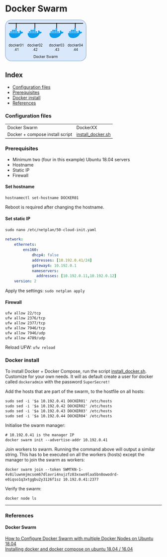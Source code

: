 # Docker Swarm
![Image of Docker Swarm](../images/DockerSwarm.png)

## Index  
  * [Configuration files](#configuration-files)
  * [Prerequisites](#prerequisites)
  * [Docker install](#docker-install)
  * [References](#references)

### Configuration files

<table>
  <tr>
    <td>Docker Swarm</td>
    <td>DockerXX</td>
  </tr>
  <tr>
    <td>Docker + compose install script</td>
    <td><a href="../docker/install_docker.sh">install_docker.sh</a></td>
  </tr>  
</table>

### Prerequisites
* Minimum two (four in this example) Ubuntu 18.04 servers
* Hostname
* Static IP
* Firewall

#### Set hostname 
```
hostnamectl set-hostname DOCKER01
```
Reboot is required after changing the hostname.

#### Set static IP
`sudo nano /etc/netplan/50-cloud-init.yaml`

```yaml
network:
    ethernets:
        ens160:
            dhcp4: false
            addresses: [10.192.0.41/24]
            gateway4: 10.192.0.1
            nameservers:
              addresses: [10.192.0.11,10.192.0.12]
    version: 2
```

Apply the settings: `sudo netplan apply`

#### Firewall

```
ufw allow 22/tcp
ufw allow 2376/tcp
ufw allow 2377/tcp
ufw allow 7946/tcp
ufw allow 7946/udp
ufw allow 4789/udp
```

Reload UFW: `ufw reload`

### Docker install

To install Docker + Docker Compose, run the script <a href="../docker/install_docker.sh">install_docker.sh</a>. Customize for your own needs. It will as default create a user for docker called `dockeradmin` with the password `SuperSecret!`


Add the hosts that are part of the swarm, to the hostfile on all hosts:
```
sudo sed -i '$a 10.192.0.41 DOCKER01' /etc/hosts
sudo sed -i '$a 10.192.0.42 DOCKER02' /etc/hosts
sudo sed -i '$a 10.192.0.43 DOCKER03' /etc/hosts
sudo sed -i '$a 10.192.0.44 DOCKER04' /etc/hosts
```

Initialise the swarm manager:
```
# 10.192.0.41 is the manager IP
docker swarm init --advertise-addr 10.192.0.41
```

Join workers to swarm. Running the command above will output a similar string. This has to be executed on all the workers (hosts) except the manager to join the swarm as workers:
```
docker swarm join --token SWMTKN-1-4v8iluwnmjmcsom67dlavri4nujzfz83xswo9laa5bn8owodrd-e0iqso1q3xtggbu2y3126f1sz 10.192.0.41:2377
```

Verify the swarm:
```
docker node ls
```


-------------------------
### References
#### Docker Swarm
[How to Configure Docker Swarm with multiple Docker Nodes on Ubuntu 18.04](https://linuxconfig.org/how-to-configure-docker-swarm-with-multiple-docker-nodes-on-ubuntu-18-04)  
[Installing docker and docker compose on ubuntu 18.04 / 16.04](https://medium.com/@techgeek628/installing-docker-and-docker-compose-on-ubuntu-18-04-16-04-a38179502d9b)  
